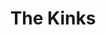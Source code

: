 ---
title: "The Kinks"
summary: "The Kinks are an English rock band formed in Muswell Hill, North London, in 1963 by brothers Ray and , and . During their existence they have played different styles of rock music. Pete Quaife left The Kinks during the rehearsals. In a June 2018 interview, Ray Davies stated that he, along with brother Dave, and drummer Avory, had reformed The Kinks for a new studio album and to potentially perform live. Inducted into Rock And Roll Hall of Fame in 1990 ."
image: "the-kinks.jpg"
apple_music_artist_url: "https://music.apple.com/gb/artist/the-kinks/1179227"
---